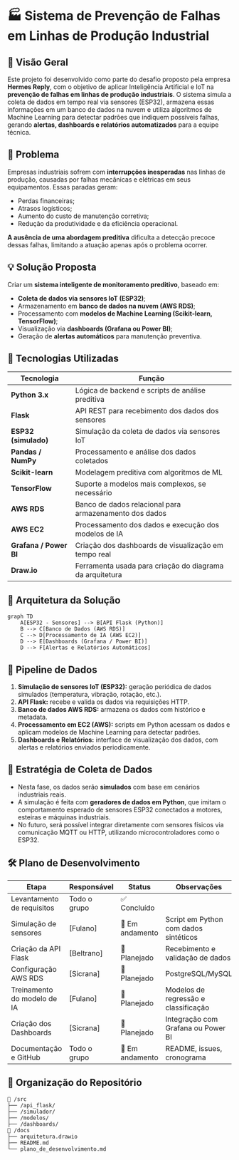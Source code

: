 
# 🏭 Sistema de Prevenção de Falhas em Linhas de Produção Industrial

## 📌 Visão Geral

Este projeto foi desenvolvido como parte do desafio proposto pela empresa **Hermes Reply**, com o objetivo de aplicar Inteligência Artificial e IoT na **prevenção de falhas em linhas de produção industriais**. O sistema simula a coleta de dados em tempo real via sensores (ESP32), armazena essas informações em um banco de dados na nuvem e utiliza algoritmos de Machine Learning para detectar padrões que indiquem possíveis falhas, gerando **alertas, dashboards e relatórios automatizados** para a equipe técnica.

## 🎯 Problema

Empresas industriais sofrem com **interrupções inesperadas** nas linhas de produção, causadas por falhas mecânicas e elétricas em seus equipamentos. Essas paradas geram:

- Perdas financeiras;
- Atrasos logísticos;
- Aumento do custo de manutenção corretiva;
- Redução da produtividade e da eficiência operacional.

**A ausência de uma abordagem preditiva** dificulta a detecção precoce dessas falhas, limitando a atuação apenas após o problema ocorrer.

## 💡 Solução Proposta

Criar um **sistema inteligente de monitoramento preditivo**, baseado em:

- **Coleta de dados via sensores IoT (ESP32)**;
- Armazenamento em **banco de dados na nuvem (AWS RDS)**;
- Processamento com **modelos de Machine Learning (Scikit-learn, TensorFlow)**;
- Visualização via **dashboards (Grafana ou Power BI)**;
- Geração de **alertas automáticos** para manutenção preventiva.

## 🧰 Tecnologias Utilizadas

| Tecnologia        | Função                                                             |
|------------------|--------------------------------------------------------------------|
| **Python 3.x**    | Lógica de backend e scripts de análise preditiva                  |
| **Flask**         | API REST para recebimento dos dados dos sensores                  |
| **ESP32 (simulado)** | Simulação da coleta de dados via sensores IoT                    |
| **Pandas / NumPy**| Processamento e análise dos dados coletados                       |
| **Scikit-learn**  | Modelagem preditiva com algoritmos de ML                          |
| **TensorFlow**    | Suporte a modelos mais complexos, se necessário                   |
| **AWS RDS**       | Banco de dados relacional para armazenamento dos dados            |
| **AWS EC2**       | Processamento dos dados e execução dos modelos de IA              |
| **Grafana / Power BI** | Criação dos dashboards de visualização em tempo real         |
| **Draw.io**       | Ferramenta usada para criação do diagrama da arquitetura          |

## 🧠 Arquitetura da Solução

```
graph TD
    A[ESP32 - Sensores] --> B[API Flask (Python)]
    B --> C[Banco de Dados (AWS RDS)]
    C --> D[Processamento de IA (AWS EC2)]
    D --> E[Dashboards (Grafana / Power BI)]
    D --> F[Alertas e Relatórios Automáticos]
```

## 🔁 Pipeline de Dados

1. **Simulação de sensores IoT (ESP32):** geração periódica de dados simulados (temperatura, vibração, rotação, etc.).
2. **API Flask:** recebe e valida os dados via requisições HTTP.
3. **Banco de dados AWS RDS:** armazena os dados com histórico e metadata.
4. **Processamento em EC2 (AWS):** scripts em Python acessam os dados e aplicam modelos de Machine Learning para detectar padrões.
5. **Dashboards e Relatórios:** interface de visualização dos dados, com alertas e relatórios enviados periodicamente.

## 🔎 Estratégia de Coleta de Dados

- Nesta fase, os dados serão **simulados** com base em cenários industriais reais.
- A simulação é feita com **geradores de dados em Python**, que imitam o comportamento esperado de sensores ESP32 conectados a motores, esteiras e máquinas industriais.
- No futuro, será possível integrar diretamente com sensores físicos via comunicação MQTT ou HTTP, utilizando microcontroladores como o ESP32.

## 🛠️ Plano de Desenvolvimento

| Etapa                            | Responsável            | Status     | Observações                     |
|----------------------------------|------------------------|------------|----------------------------------|
| Levantamento de requisitos       | Todo o grupo           | ✅ Concluído |                                  |
| Simulação de sensores            | [Fulano]               | 🔄 Em andamento | Script em Python com dados sintéticos |
| Criação da API Flask             | [Beltrano]             | 🔲 Planejado | Recebimento e validação de dados |
| Configuração AWS RDS             | [Sicrana]              | 🔲 Planejado | PostgreSQL/MySQL                 |
| Treinamento do modelo de IA      | [Fulano]               | 🔲 Planejado | Modelos de regressão e classificação |
| Criação dos Dashboards           | [Sicrana]              | 🔲 Planejado | Integração com Grafana ou Power BI |
| Documentação e GitHub            | Todo o grupo           | 🔄 Em andamento | README, issues, cronograma       |


## 📂 Organização do Repositório

```
📁 /src
├── /api_flask/
├── /simulador/
├── /modelos/
├── /dashboards/
📁 /docs
├── arquitetura.drawio
├── README.md
└── plano_de_desenvolvimento.md
```

